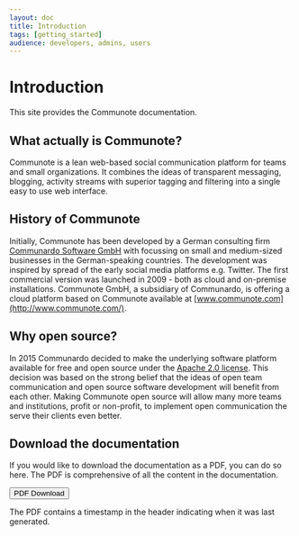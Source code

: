 ```yaml
---
layout: doc
title: Introduction
tags: [getting_started]
audience: developers, admins, users
---
```


# Introduction

This site provides the Communote documentation.

## What actually is Communote?

Communote is a lean web-based social communication platform for teams and small organizations. It combines the ideas of transparent messaging, blogging, activity streams with superior tagging and filtering into a single easy to use web interface.

## History of Communote

Initially, Communote has been developed by a German consulting firm [Communardo Software GmbH](http://www.communardo.de/) with focussing on small and medium-sized businesses in the German-speaking countries. The development was inspired by spread of the early social media platforms e.g. Twitter. The first commercial version was launched in 2009 - both as cloud and on-premise installations. Communote GmbH, a subsidiary of Communardo, is offering a cloud platform based on Communote available at [www.communote.com](http://www.communote.com/).

## Why open source?

In 2015 Communardo decided to make the underlying software platform available for free and open source under the [Apache 2.0 license](http://www.apache.org/licenses/LICENSE-2.0). This decision was based on the strong belief that the ideas of open team communication and open source software development will benefit from each other. Making Communote open source will allow many more teams and institutions, profit or non-profit, to implement open communication the serve their clients even better.

## Download the documentation

If you would like to download the documentation as a PDF, you can do so here. The PDF is comprehensive of all the content in the documentation.   

<a target="_blank" class="noCrossRef" href="files/{{site.pdf_file_name}}"><button type="button" class="btn btn-default" aria-label="Left Align"><span class="ion ion-archive" aria-hidden="true"></span> PDF Download</button></a>

The PDF contains a timestamp in the header indicating when it was last generated.
